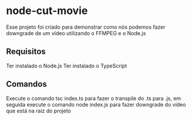 # node-cut-movie
Esse projeto foi criado para demonstrar como nós podemos fazer downgrade de um vídeo utilizando o FFMPEG e o Node.js

## Requisitos
Ter instalado o Node.js 
Ter instalado o TypeScript 

## Comandos

Execute o comando tsc index.ts para fazer o transpile do .ts para .js, em seguida execute o comando node index.js para fazer downgrade 
do vídeo que está na raiz do projeto

